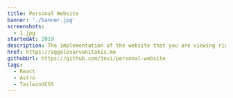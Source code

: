 ```yaml
---
title: Personal Website
banner: './banner.jpg'
screenshots:
  - 1.jpg
startedAt: 2019
description: The implementation of the website that you are viewing right now. That's right, all of its code is publicly available
href: https://aggelosarvanitakis.me
githubUrl: https://github.com/3nvi/personal-website
tags:
  - React
  - Astro
  - TailwindCSS
---
```

